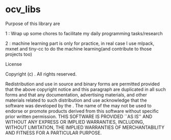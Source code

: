 # ocv_libs

Purpose of this library are

1 : Wrap up some chores to facilitate my daily programming tasks/research

2 : machine learning part is only for practice, in real case I use mlpack, mxnet and tiny-cc
to do the machine learning(and contribute to those projects too)


License 

Copyright (c) <year> <copyright holder>.
All rights reserved.

Redistribution and use in source and binary forms are permitted
provided that the above copyright notice and this paragraph are
duplicated in all such forms and that any documentation,
advertising materials, and other materials related to such
distribution and use acknowledge that the software was developed
by the <organization>. The name of the
<organization> may not be used to endorse or promote products derived
from this software without specific prior written permission.
THIS SOFTWARE IS PROVIDED ``AS IS'' AND WITHOUT ANY EXPRESS OR
IMPLIED WARRANTIES, INCLUDING, WITHOUT LIMITATION, THE IMPLIED
WARRANTIES OF MERCHANTABILITY AND FITNESS FOR A PARTICULAR PURPOSE.

